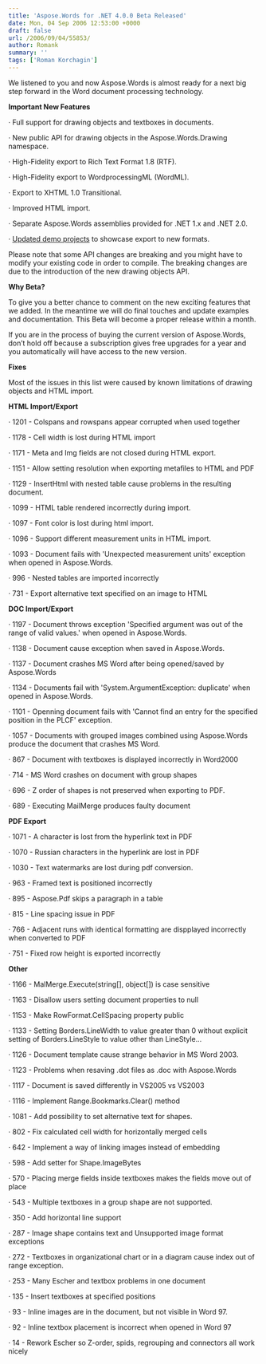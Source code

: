 ```yaml
---
title: 'Aspose.Words for .NET 4.0.0 Beta Released'
date: Mon, 04 Sep 2006 12:53:00 +0000
draft: false
url: /2006/09/04/55853/
author: Romank
summary: ''
tags: ['Roman Korchagin']
---
```


We listened to you and now Aspose.Words is almost ready for a next big step forward in the Word document processing technology.

**Important New Features**

· Full support for drawing objects and textboxes in documents.

· New public API for drawing objects in the Aspose.Words.Drawing namespace.

· High-Fidelity export to Rich Text Format 1.8 (RTF).

· High-Fidelity export to WordprocessingML (WordML).

· Export to XHTML 1.0 Transitional.

· Improved HTML import.

· Separate Aspose.Words assemblies provided for .NET 1.x and .NET 2.0.

· [Updated demo projects][1] to showcase export to new formats.

Please note that some API changes are breaking and you might have to modify your existing code in order to compile. The breaking changes are due to the introduction of the new drawing objects API.

**Why Beta?**

To give you a better chance to comment on the new exciting features that we added. In the meantime we will do final touches and update examples and documentation. This Beta will become a proper release within a month.

If you are in the process of buying the current version of Aspose.Words, don’t hold off because a subscription gives free upgrades for a year and you automatically will have access to the new version.

**Fixes**

Most of the issues in this list were caused by known limitations of drawing objects and HTML import.

**HTML Import/Export**

· 1201 - Colspans and rowspans appear corrupted when used together

· 1178 - Cell width is lost during HTML import

· 1171 - Meta and Img fields are not closed during HTML export.

· 1151 - Allow setting resolution when exporting metafiles to HTML and PDF

· 1129 - InsertHtml with nested table cause problems in the resulting document.

· 1099 - HTML table rendered incorrectly during import.

· 1097 - Font color is lost during html import.

· 1096 - Support different measurement units in HTML import.

· 1093 - Document fails with 'Unexpected measurement units' exception when opened in Aspose.Words.

· 996 - Nested tables are imported incorrectly

· 731 - Export alternative text specified on an image to HTML

**DOC Import/Export**

· 1197 - Document throws exception 'Specified argument was out of the range of valid values.' when opened in Aspose.Words.

· 1138 - Document cause exception when saved in Aspose.Words.

· 1137 - Document crashes MS Word after being opened/saved by Aspose.Words

· 1134 - Documents fail with 'System.ArgumentException: duplicate' when opened in Aspose.Words.

· 1101 - Openning document fails with 'Cannot find an entry for the specified position in the PLCF' exception.

· 1057 - Documents with grouped images combined using Aspose.Words produce the document that crashes MS Word.

· 867 - Document with textboxes is displayed incorrectly in Word2000

· 714 - MS Word crashes on document with group shapes

· 696 - Z order of shapes is not preserved when exporting to PDF.

· 689 - Executing MailMerge produces faulty document

**PDF Export**

· 1071 - A character is lost from the hyperlink text in PDF

· 1070 - Russian characters in the hyperlink are lost in PDF

· 1030 - Text watermarks are lost during pdf conversion.

· 963 - Framed text is positioned incorrectly

· 895 - Aspose.Pdf skips a paragraph in a table

· 815 - Line spacing issue in PDF

· 766 - Adjacent runs with identical formatting are dispplayed incorrectly when converted to PDF

· 751 - Fixed row height is exported incorrectly

**Other**

· 1166 - MalMerge.Execute(string\[\], object\[\]) is case sensitive

· 1163 - Disallow users setting document properties to null

· 1153 - Make RowFormat.CellSpacing property public

· 1133 - Setting Borders.LineWidth to value greater than 0 without explicit setting of Borders.LineStyle to value other than LineStyle...

· 1126 - Document template cause strange behavior in MS Word 2003.

· 1123 - Problems when resaving .dot files as .doc with Aspose.Words

· 1117 - Document is saved differently in VS2005 vs VS2003

· 1116 - Implement Range.Bookmarks.Clear() method

· 1081 - Add possibility to set alternative text for shapes.

· 802 - Fix calculated cell width for horizontally merged cells

· 642 - Implement a way of linking images instead of embedding

· 598 - Add setter for Shape.ImageBytes

· 570 - Placing merge fields inside textboxes makes the fields move out of place

· 543 - Multiple textboxes in a group shape are not supported.

· 350 - Add horizontal line support

· 287 - Image shape contains text and Unsupported image format exceptions

· 272 - Textboxes in organizational chart or in a diagram cause index out of range exception.

· 253 - Many Escher and textbox problems in one document

· 135 - Insert textboxes at specified positions

· 93 - Inline images are in the document, but not visible in Word 97.

· 92 - Inline textbox placement is incorrect when opened in Word 97

· 14 - Rework Escher so Z-order, spids, regrouping and connectors all work nicely




[1]: /Products/Aspose.Words/Demos/



